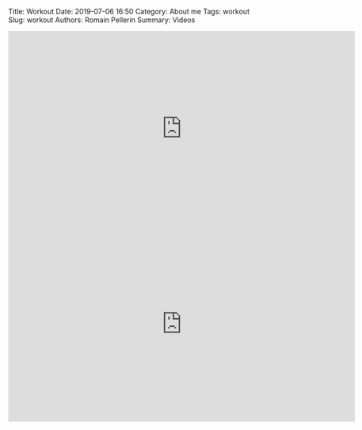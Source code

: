 Title: Workout
Date: 2019-07-06 16:50
Category: About me
Tags: workout
Slug: workout
Authors: Romain Pellerin
Summary: Videos

<iframe width="700" height="394" src="https://www.youtube-nocookie.com/embed/BkS1-El_WlE" frameborder="0" allow="accelerometer; autoplay; encrypted-media; gyroscope; picture-in-picture" allowfullscreen></iframe>

<iframe width="700" height="394" src="https://www.youtube-nocookie.com/embed/m2LfqLLjWE4" frameborder="0" allow="accelerometer; autoplay; encrypted-media; gyroscope; picture-in-picture" allowfullscreen></iframe>
